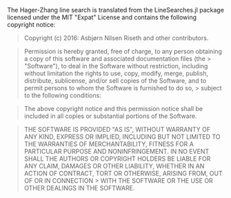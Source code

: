  The Hager-Zhang line search is translated from the LineSearches.jl package licensed under the MIT "Expat" License and contains the following copyright notice:
 
> Copyright (c) 2016: Asbjørn Nilsen Riseth and other contributors.

> Permission is hereby granted, free of charge, to any person obtaining a copy of this software and associated documentation files (the > "Software"), to deal in the Software without restriction, including without limitation the rights to use, copy, modify, merge, 
> publish, distribute, sublicense, and/or sell copies of the Software, and to permit persons to whom the Software is furnished to do so, > subject to the following conditions:

> The above copyright notice and this permission notice shall be included in all copies or substantial portions of the Software.

> THE SOFTWARE IS PROVIDED "AS IS", WITHOUT WARRANTY OF ANY KIND, EXPRESS OR IMPLIED, INCLUDING BUT NOT LIMITED TO THE WARRANTIES OF 
> MERCHANTABILITY, FITNESS FOR A PARTICULAR PURPOSE AND NONINFRINGEMENT. IN NO EVENT SHALL THE AUTHORS OR COPYRIGHT HOLDERS BE LIABLE 
> FOR ANY CLAIM, DAMAGES OR OTHER LIABILITY, WHETHER IN AN ACTION OF CONTRACT, TORT OR OTHERWISE, ARISING FROM, OUT OF OR IN CONNECTION > WITH THE SOFTWARE OR THE USE OR OTHER DEALINGS IN THE SOFTWARE.
                  
